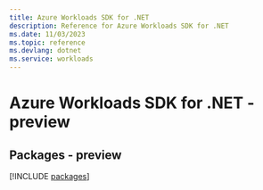 ```yaml
---
title: Azure Workloads SDK for .NET
description: Reference for Azure Workloads SDK for .NET
ms.date: 11/03/2023
ms.topic: reference
ms.devlang: dotnet
ms.service: workloads
---
```

# Azure Workloads SDK for .NET - preview
## Packages - preview
[!INCLUDE [packages](workloads-index.md)]